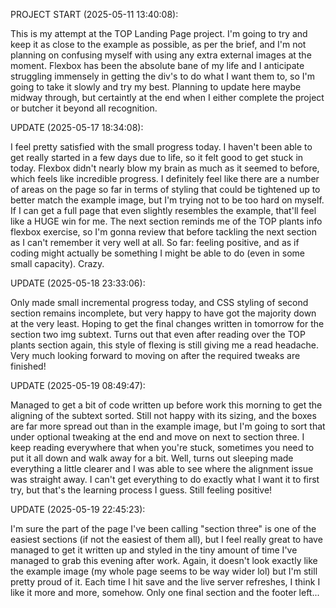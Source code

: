 PROJECT START (2025-05-11 13:40:08): 

This is my attempt at the TOP Landing Page project. I'm going to try and keep it as close to the example as possible, as per the brief, and I'm not planning on confusing myself with using any extra external images at the moment. Flexbox has been the absolute bane of my life and I anticipate struggling immensely in getting the div's to do what I want them to, so I'm going to take it slowly and try my best. Planning to update here maybe midway through, but certaintly at the end when I either complete the project or butcher it beyond all recognition.

UPDATE (2025-05-17 18:34:08):

I feel pretty satisfied with the small progress today. I haven't been able to get really started in a few days due to life, so it felt good to get stuck in today. Flexbox didn't nearly blow my brain as much as it seemed to before, which feels like incredible progress. I definitely feel like there are a number of areas on the page so far in terms of styling that could be tightened up to better match the example image, but I'm trying not to be too hard on myself. If I can get a full page that even slightly resembles the example, that'll feel like a HUGE win for me. The next section reminds me of the TOP plants info flexbox exercise, so I'm gonna review that before tackling the next section as I can't remember it very well at all. So far: feeling positive, and as if coding might actually be something I might be able to do (even in some small capacity). Crazy.

UPDATE (2025-05-18 23:33:06):

Only made small incremental progress today, and CSS styling of second section remains incomplete, but very happy to have got the majority down at the very least. Hoping to get the final changes written in tomorrow for the section two img subtext. Turns out that even after reading over the TOP plants section again, this style of flexing is still giving me a read headache. Very much looking forward to moving on after the required tweaks are finished!

UPDATE (2025-05-19 08:49:47):

Managed to get a bit of code written up before work this morning to get the aligning of the subtext sorted. Still not happy with its sizing, and the boxes are far more spread out than in the example image, but I'm going to sort that under optional tweaking at the end and move on next to section three. I keep reading everywhere that when you're stuck, sometimes you need to put it all down and walk away for a bit. Well, turns out sleeping made everything a little clearer and I was able to see where the alignment issue was straight away. I can't get everything to do exactly what I want it to first try, but that's the learning process I guess. Still feeling positive!

UPDATE (2025-05-19 22:45:23):

I'm sure the part of the page I've been calling "section three" is one of the easiest sections (if not the easiest of them all), but I feel really great to have managed to get it written up and styled in the tiny amount of time I've managed to grab this evening after work. Again, it doesn't look exactly like the example image (my whole page seems to be way wider lol) but I'm still pretty proud of it. Each time I hit save and the live server refreshes, I think I like it more and more, somehow. Only one final section and the footer left...